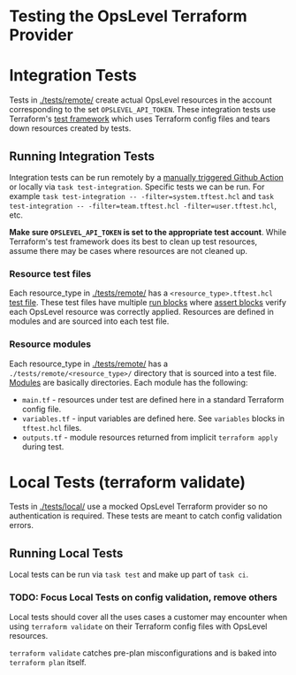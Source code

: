 Testing the OpsLevel Terraform Provider
===============================

# Integration Tests

Tests in [./tests/remote/](./remote/) create actual OpsLevel resources in
the account corresponding to the set `OPSLEVEL_API_TOKEN`. These integration tests
use Terraform's [test framework](https://developer.hashicorp.com/terraform/language/tests)
which uses Terraform config files and tears down resources created by tests.

## Running Integration Tests

Integration tests can be run remotely by a
[manually triggered Github Action](https://github.com/OpsLevel/terraform-provider-opslevel/actions/workflows/tests-integration.yml)
or locally via `task test-integration`. Specific tests we can be run. For example `task test-integration -- -filter=system.tftest.hcl`
and `task test-integration -- -filter=team.tftest.hcl -filter=user.tftest.hcl`, etc.

**Make sure `OPSLEVEL_API_TOKEN` is set to the appropriate test account**. While Terraform's
test framework does its best to clean up test resources, assume there may be cases where
resources are not cleaned up.

### Resource test files

Each resource_type in [./tests/remote/](./remote/) has a `<resource_type>.tftest.hcl`
[test file](https://developer.hashicorp.com/terraform/language/tests#syntax). These test files
have multiple [run blocks](https://developer.hashicorp.com/terraform/language/tests#run-blocks)
where [assert blocks](https://developer.hashicorp.com/terraform/language/tests#assertions)
verify each OpsLevel resource was correctly applied. Resources are defined in modules and are
sourced into each test file.

### Resource modules

Each resource_type in [./tests/remote/](./remote/) has a `./tests/remote/<resource_type>/`
directory that is sourced into a test file. [Modules](https://developer.hashicorp.com/terraform/language/modules)
are basically directories. Each module has the following:
- `main.tf` - resources under test are defined here in a standard Terraform config file.
- `variables.tf` - input variables are defined here. See `variables` blocks in `tftest.hcl` files.
- `outputs.tf` - module resources returned from implicit `terraform apply` during test.

# Local Tests (terraform validate)

Tests in [./tests/local/](./local/) use a mocked OpsLevel Terraform provider
so no authentication is required. These tests are meant to catch config validation
errors.

## Running Local Tests

Local tests can be run via `task test` and make up part of `task ci`.

### TODO: Focus Local Tests on config validation, remove others

Local tests should cover all the uses cases a customer may encounter when using
`terraform validate` on their Terraform config files with OpsLevel resources.

`terraform validate` catches pre-plan misconfigurations and is baked into
`terraform plan` itself.
